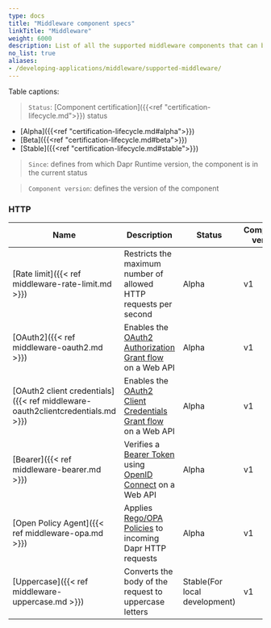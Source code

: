 ```yaml
---
type: docs
title: "Middleware component specs"
linkTitle: "Middleware"
weight: 6000
description: List of all the supported middleware components that can be injected in Dapr's processing pipeline.
no_list: true
aliases:
- /developing-applications/middleware/supported-middleware/
---
```


Table captions:

> `Status`: [Component certification]({{<ref "certification-lifecycle.md">}}) status
  - [Alpha]({{<ref "certification-lifecycle.md#alpha">}})
  - [Beta]({{<ref "certification-lifecycle.md#beta">}})
  - [Stable]({{<ref "certification-lifecycle.md#stable">}})
> `Since`: defines from which Dapr Runtime version, the component is in the current status

> `Component version`: defines the version of the component

### HTTP

| Name       | Description    | Status    |  Component version |
|------------|----------------|-----------|--------------------|
| [Rate limit]({{< ref middleware-rate-limit.md >}})                             | Restricts the maximum number of allowed HTTP requests per second                                                                | Alpha                      | v1|
| [OAuth2]({{< ref middleware-oauth2.md >}})                                     | Enables the [OAuth2 Authorization Grant flow](https://tools.ietf.org/html/rfc6749#section-4.1) on a Web API                     | Alpha                      | v1|
| [OAuth2 client credentials]({{< ref middleware-oauth2clientcredentials.md >}}) | Enables the [OAuth2 Client Credentials Grant flow](https://tools.ietf.org/html/rfc6749#section-4.4) on a Web API                | Alpha                      | v1|
| [Bearer]({{< ref middleware-bearer.md >}})                                     | Verifies a [Bearer Token](https://tools.ietf.org/html/rfc6750) using [OpenID Connect](https://openid.net/connect/) on a Web API | Alpha                      | v1|
| [Open Policy Agent]({{< ref middleware-opa.md >}})                             | Applies [Rego/OPA Policies](https://www.openpolicyagent.org/) to incoming Dapr HTTP requests                                    | Alpha                      | v1|
| [Uppercase]({{< ref middleware-uppercase.md >}})                               | Converts the body of the request to uppercase letters                                                                           | Stable(For local development) | v1|
